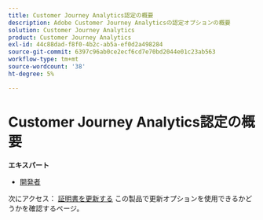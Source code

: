 ```yaml
---
title: Customer Journey Analytics認定の概要
description: Adobe Customer Journey Analyticsの認定オプションの概要
solution: Customer Journey Analytics
product: Customer Journey Analytics
exl-id: 44c88dad-f8f0-4b2c-ab5a-ef0d2a498284
source-git-commit: 6397c96ab0ce2ecf6cd7e70bd2044e01c23ab563
workflow-type: tm+mt
source-wordcount: '38'
ht-degree: 5%

---
```


# Customer Journey Analytics認定の概要

**エキスパート**

* [開発者](/help/certifications/acja/acja-e-developer.md) <!--AD0-E604-->

次にアクセス： [証明書を更新する](/help/certifications/renew.md) この製品で更新オプションを使用できるかどうかを確認するページ。
